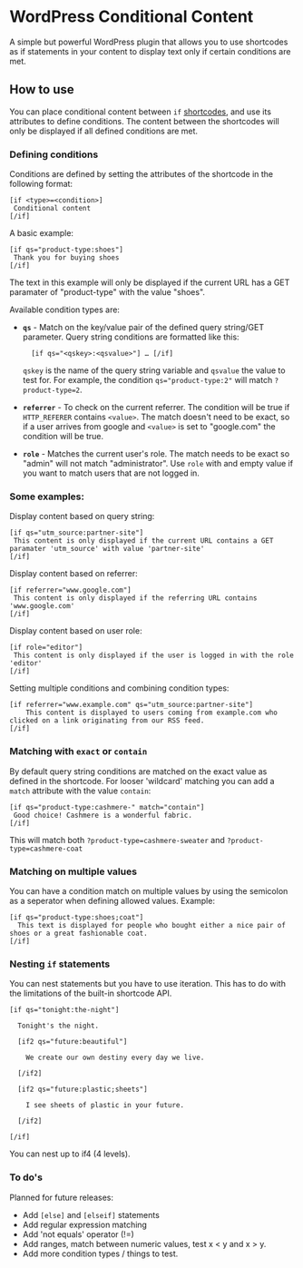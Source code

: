 WordPress Conditional Content
=================

A simple but powerful WordPress plugin that allows you to use shortcodes as if statements in your content to display text only if certain conditions are met.

## How to use
You can place conditional content between `if` [shortcodes](http://codex.wordpress.org/Shortcode), and use its attributes to define conditions. The content between the shortcodes will only be displayed if all defined conditions are met.

### Defining conditions

Conditions are defined by setting the attributes of the shortcode in the following format:

	[if <type>=<condition>]
	 Conditional content
	[/if]
	
A basic example:

	[if qs="product-type:shoes"]
	 Thank you for buying shoes
	[/if]
	
The text in this example will only be displayed if the current URL has a GET paramater of "product-type" with the value "shoes".
	
Available condition types are:

* **`qs`** - Match on the key/value pair of the defined query string/GET parameter. Query string conditions are formatted like this:
 
		[if qs="<qskey>:<qsvalue>"] … [/if]

	`qskey` is the name of the query string variable and `qsvalue` the value to test for. For example, the condition `qs="product-type:2"` will match `?product-type=2`.

* **`referrer`** - To check on the current referrer. The condition will be true if `HTTP_REFERER` contains `<value>`. The match doesn't need to be exact, so if a user arrives from google and `<value>` is set to "google.com" the condition will be true.

* **`role`** - Matches the current user's role. The match needs to be exact so "admin" will not match "administrator". Use `role` with and empty value if you want to match users that are not logged in.

 
### Some examples:

Display content based on query string:

	[if qs="utm_source:partner-site"]
	 This content is only displayed if the current URL contains a GET paramater 'utm_source' with value 'partner-site'
	[/if]

Display content based on referrer:

	[if referrer="www.google.com"]
	 This content is only displayed if the referring URL contains 'www.google.com'
	[/if]

Display content based on user role:

	[if role="editor"]
	 This content is only displayed if the user is logged in with the role 'editor'
	[/if]
	
Setting multiple conditions and combining condition types:

	[if referrer="www.example.com" qs="utm_source:partner-site"]
		This content is displayed to users coming from example.com who clicked on a link originating from our RSS feed.
	[/if]
	
### Matching with `exact` or `contain`

By default query string conditions are matched on the exact value as defined in the shortcode. For looser 'wildcard' matching you can add a `match` attribute with the value `contain`:

	[if qs="product-type:cashmere-" match="contain"]
	 Good choice! Cashmere is a wonderful fabric.
	[/if]
	

This will match both `?product-type=cashmere-sweater` and `?product-type=cashmere-coat`
	
### Matching on multiple values
You can have a condition match on multiple values by using the semicolon as a seperator when defining allowed values. Example:

	[if qs="product-type:shoes;coat"]
	  This text is displayed for people who bought either a nice pair of shoes or a great fashionable coat.
	[/if]
	
### Nesting `if` statements

You can nest statements but you have to use iteration. This has to do with the limitations of the built-in shortcode API.

	[if qs="tonight:the-night"]
	  
	  Tonight's the night.
	  
	  [if2 qs="future:beautiful"]
	  
	    We create our own destiny every day we live.
	  
	  [/if2]
	  
	  [if2 qs="future:plastic;sheets"]
	  
	    I see sheets of plastic in your future.
	  
	  [/if2]
	  
	[/if]
	
You can nest up to if4 (4 levels).

	
### To do's
Planned for future releases:

* Add `[else]` and `[elseif]` statements
* Add regular expression matching
* Add 'not equals' operator (!=)
* Add ranges, match between numeric values, test x < y and x > y.
* Add more condition types / things to test.